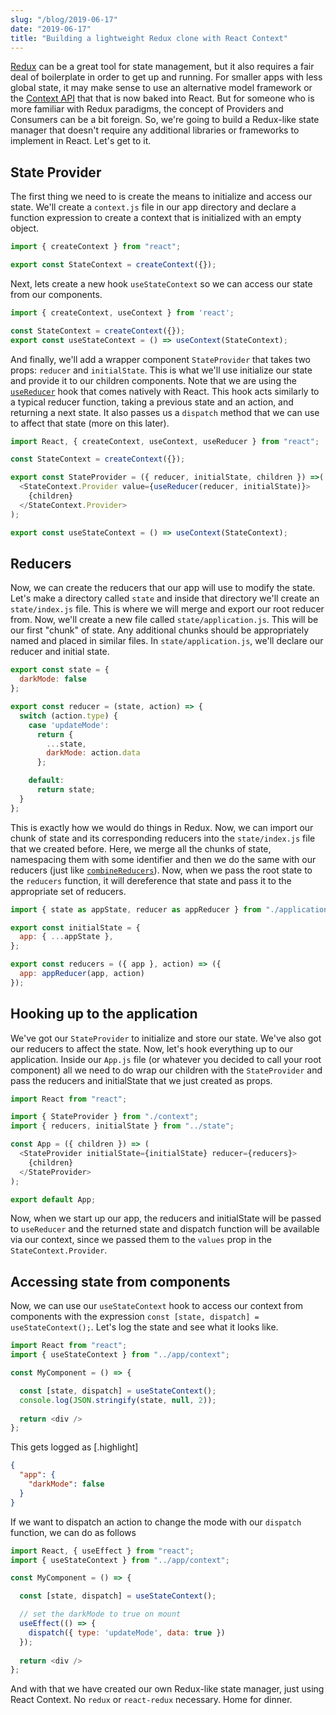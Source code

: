 ```yaml
---
slug: "/blog/2019-06-17"
date: "2019-06-17"
title: "Building a lightweight Redux clone with React Context"
---
```


[Redux](https://redux.js.org/) can be a great tool for state management, but it also requires a fair deal of boilerplate in order to get up and
running. For smaller apps with less global state, it may make sense to use an alternative model framework or the [Context
API](https://reactjs.org/docs/context.html) that that is now baked into React. But for someone who is more familiar with Redux paradigms, the concept of Providers
and Consumers can be a bit foreign. So, we're going to build a Redux-like state manager that doesn't require any additional
libraries or frameworks to implement in React. Let's get to it.

## State Provider
The first thing we need to is create the means to initialize and access our state. We'll create a `context.js` file in our app directory and
declare a function expression to create a context that is initialized with an empty object.
```javascript
import { createContext } from "react";

export const StateContext = createContext({});
```

Next, lets create a new hook `useStateContext` so we can access our state from our components.
```javascript
import { createContext, useContext } from 'react';

const StateContext = createContext({});
export const useStateContext = () => useContext(StateContext);
```

And finally, we'll add a wrapper component `StateProvider` that takes two props: `reducer` and `initialState`. This
is what we'll use initialize our state and provide it to our children components. Note that we are using the [`useReducer`](https://reactjs.org/docs/hooks-reference.html#usereducer) hook that
comes natively with React. This hook acts similarly to a typical reducer function, taking a previous state and an action, and returning a
next state. It also passes us a `dispatch` method that we can use to affect that state (more on this later).
```javascript
import React, { createContext, useContext, useReducer } from "react";

const StateContext = createContext({});

export const StateProvider = ({ reducer, initialState, children }) =>(
  <StateContext.Provider value={useReducer(reducer, initialState)}>
    {children}
  </StateContext.Provider>
);

export const useStateContext = () => useContext(StateContext);
```

## Reducers
Now, we can create the reducers that our app will use to modify the state. Let's make a directory called `state` and inside
that directory we'll create an `state/index.js` file. This is where we will merge and export our root reducer from. Now, we'll
create a new file called `state/application.js`. This will be our first "chunk" of state. Any additional chunks should be
appropriately named and placed in similar files. In `state/application.js`, we'll declare our reducer and initial state.
```javascript
export const state = {
  darkMode: false
};

export const reducer = (state, action) => {
  switch (action.type) {
    case 'updateMode':
      return {
        ...state,
        darkMode: action.data
      };

    default:
      return state;
  }
};
```

This is exactly how we would do things in Redux. Now, we can import our chunk of state and its corresponding reducers into the
`state/index.js` file that we created before. Here, we merge all the chunks of state, namespacing them with some identifier and
then we do the same with our reducers (just like [`combineReducers`](https://redux.js.org/api/combinereducers)). Now, when we pass
the root state to the `reducers` function, it will dereference that state and pass it to the appropriate set of reducers.
```javascript
import { state as appState, reducer as appReducer } from "./application";

export const initialState = {
  app: { ...appState },
};

export const reducers = ({ app }, action) => ({
  app: appReducer(app, action)
});
```

## Hooking up to the application
We've got our `StateProvider` to initialize and store our state. We've also got our reducers to affect the state. Now, let's hook
everything up to our application. Inside our `App.js` file (or whatever you decided to call your root component) all we need to do
wrap our children with the `StateProvider` and pass the reducers and initialState that we just created as props.
```javascript
import React from "react";

import { StateProvider } from "./context";
import { reducers, initialState } from "../state";

const App = ({ children }) => (
  <StateProvider initialState={initialState} reducer={reducers}>
    {children}
  </StateProvider>
);

export default App;
```

Now, when we start up our app, the reducers and initialState will be passed to `useReducer` and the returned state and dispatch function will
be available via our context, since we passed them to the `values` prop in the `StateContext.Provider`.

## Accessing state from components
Now, we can use our `useStateContext` hook to access our context from components with the expression `const [state, dispatch] = useStateContext();`.
Let's log the state and see what it looks like.
```javascript
import React from "react";
import { useStateContext } from "../app/context";

const MyComponent = () => {

  const [state, dispatch] = useStateContext();
  console.log(JSON.stringify(state, null, 2));
  
  return <div />
};
```
This gets logged as
[.highlight]
```json
{
  "app": {
    "darkMode": false
  }
}
```

If we want to dispatch an action to change the mode with our `dispatch` function, we can do as follows
```javascript
import React, { useEffect } from "react";
import { useStateContext } from "../app/context";

const MyComponent = () => {

  const [state, dispatch] = useStateContext();

  // set the darkMode to true on mount
  useEffect(() => {
    dispatch({ type: 'updateMode', data: true })
  });
  
  return <div />
};
```

And with that we have created our own Redux-like state manager, just using React Context. No `redux` or `react-redux` necessary. Home for dinner.
